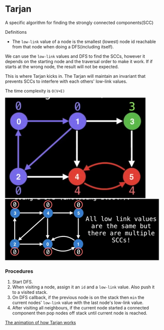 # Tarjan

A specific algorithm for finding the strongly connected components(SCC)

Definitions

- The `low-link` value of a node is the smallest (lowest) node id reachable from that node when doing a DFS(including itself).

We can use the `low-link` values and DFS to find the SCCs, however it depends on the starting node and the traversal order to make it work. If if starts at the wrong node, the result will not be expected.

This is where Tarjan kicks in. The Tarjan will maintain an invariant that prevents SCCs to interfere with each others' low-link values.

The time complexity is `O(V+E)`

![low-link-success](low-link-success.png)
![low-link-failed](low-link-failed.png)

### Procedures

1. Start DFS.
2. When visiting a node, assign it an `id` and a `low-link` value. Also push it to a visited stack.
3. On DFS callback, if the previous node is on the stack then `min` the current nodes' `low-link` value with the last node's low-link value.
4. After visiting all neighbours, if the current node started a connected component then pop nodes off stack until current node is reached.

[The animation of how Tarjan works](https://youtu.be/09_LlHjoEiY?t=11041)
